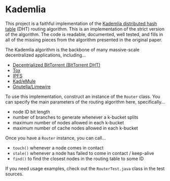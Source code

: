 # Kademlia

This project is a faithful implementation of the [Kademlia distributed hash table](https://pdos.csail.mit.edu/~petar/papers/maymounkov-kademlia-lncs.pdf) (DHT) routing algorithm. This is an implementation of the strict version of the algorithm. The code is readable, documented, well tested, and fills in all of the missing pieces from the algorithm presented in the original paper.

The Kademlia algorithm is the backbone of many massive-scale decentralized applications, including...
 * [Decentrialized BitTorrent (BitTorrent DHT)](http://www.bittorrent.org/beps/bep_0005.html)
 * [Tox](https://en.wikipedia.org/wiki/Tox_(protocol))
 * [IPFS](https://en.wikipedia.org/wiki/IPFS)
 * [Kad/eMule](https://en.wikipedia.org/wiki/Kad_Network)
 * [Gnutella/Limewire](https://en.wikipedia.org/wiki/Gnutella)

To use this implementation, construct an instance of the ```Router``` class. You can specify the main parameters of the routing algorithm here, specifically...
 * node ID bit length
 * number of branches to generate whenever a k-bucket splits
 * maximum number of nodes allowed in each k-bucket
 * maximum number of cache nodes allowed in each k-bucket

Once you have a `Router` instance, you can call...
 * `touch()` whenever a node comes in contact
 * `stale()` whenever a node has failed to come in contact / keep-alive
 * `find()` to find the closest nodes in the routing table to some ID

If you need usage examples, check out the `RouterTest.java` class in the test sources.
